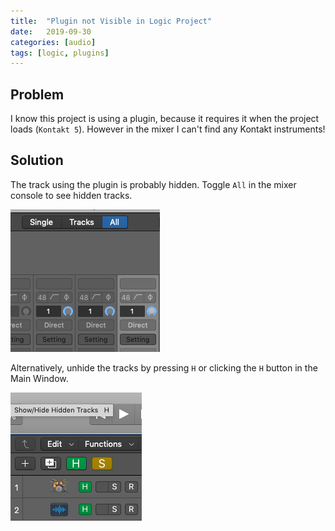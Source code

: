 ```yaml
---
title:  "Plugin not Visible in Logic Project"
date:   2019-09-30
categories: [audio]
tags: [logic, plugins]
---
```




## Problem

I know this project is using a plugin, because it requires it when the project loads (`Kontakt 5`). However in the mixer I can't find any Kontakt instruments!

## Solution

The track using the plugin is probably hidden. Toggle `All` in the mixer console to see hidden tracks.

![](plugin-on-hidden-tracks-1.png)

Alternatively, unhide the tracks by pressing `H` or clicking the `H` button in the Main Window.

![](plugin-on-hidden-tracks-2.png)
